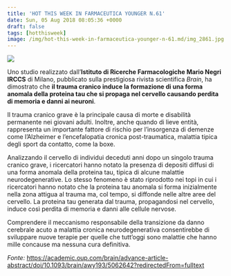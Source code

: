 ```yaml
---
title: 'HOT THIS WEEK IN FARMACEUTICA YOUNGER N.61'
date: Sun, 05 Aug 2018 08:05:36 +0000
draft: false
tags: [hotthisweek]
image: /img/hot-this-week-in-farmaceutica-younger-n-61.md/img_2861.jpg
---
```


![](/img/hot-this-week-in-farmaceutica-younger-n-61.md/img_2861.jpg)

Uno studio realizzato dall’**Istituto di Ricerche Farmacologiche Mario Negri IRCCS** di Milano, pubblicato sulla prestigiosa rivista scientifica _Brain_, ha dimostrato che **il trauma cranico induce la formazione di una forma anomala della proteina tau che si propaga nel cervello causando perdita di memoria e danni ai neuroni**.

Il trauma cranico grave è la principale causa di morte e disabilità permanente nei giovani adulti. Inoltre, anche quando di lieve entità, rappresenta un importante fattore di rischio per l’insorgenza di demenze come l’Alzheimer e l’encefalopatia cronica post-traumatica, malattia tipica degli sport da contatto, come la boxe.

Analizzando il cervello di individui deceduti anni dopo un singolo trauma cranico grave, i ricercatori hanno notato la presenza di depositi diffusi di una forma anomala della proteina tau, tipica di alcune malattie neurodegenerative. Lo stesso fenomeno è stato riprodotto nei topi in cui i ricercatori hanno notato che la proteina tau anomala si forma inizialmente nella zona attigua al trauma ma, col tempo, si diffonde nelle altre aree del cervello. La proteina tau generata dal trauma, propagandosi nel cervello, induce così perdita di memoria e danni alle cellule nervose.

Comprendere il meccanismo responsabile della transizione da danno cerebrale acuto a malattia cronica neurodegenerativa consentirebbe di sviluppare nuove terapie per quelle che tutt’oggi sono malattie che hanno mille concause ma nessuna cura definitiva.

_Fonte:_ https://academic.oup.com/brain/advance-article-abstract/doi/10.1093/brain/awy193/5062642?redirectedFrom=fulltext